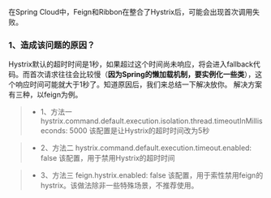 在Spring Cloud中，Feign和Ribbon在整合了Hystrix后，可能会出现首次调用失败。

### 1、造成该问题的原因？
Hystrix默认的超时时间是1秒，如果超过这个时间尚未响应，将会进入fallback代码。而首次请求往往会比较慢（**因为Spring的懒加载机制，要实例化一些类**），这个响应时间可能就大于1秒了。知道原因后，我们来总结一下解决放你。
解决方案有三种，以feign为例。
> - 1、方法一
> hystrix.command.default.execution.isolation.thread.timeoutInMilliseconds: 5000 该配置是让Hystrix的超时时间改为5秒

> - 2、方法二
> hystrix.command.default.execution.timeout.enabled: false 该配置，用于禁用Hystrix的超时时间

> - 3、方法三
> feign.hystrix.enabled: false 该配置，用于索性禁用feign的hystrix。该做法除非一些特殊场景，不推荐使用。